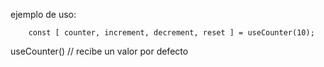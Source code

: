 ejemplo de uso:
```
    const [ counter, increment, decrement, reset ] = useCounter(10);
```


useCounter() // recibe un valor por defecto